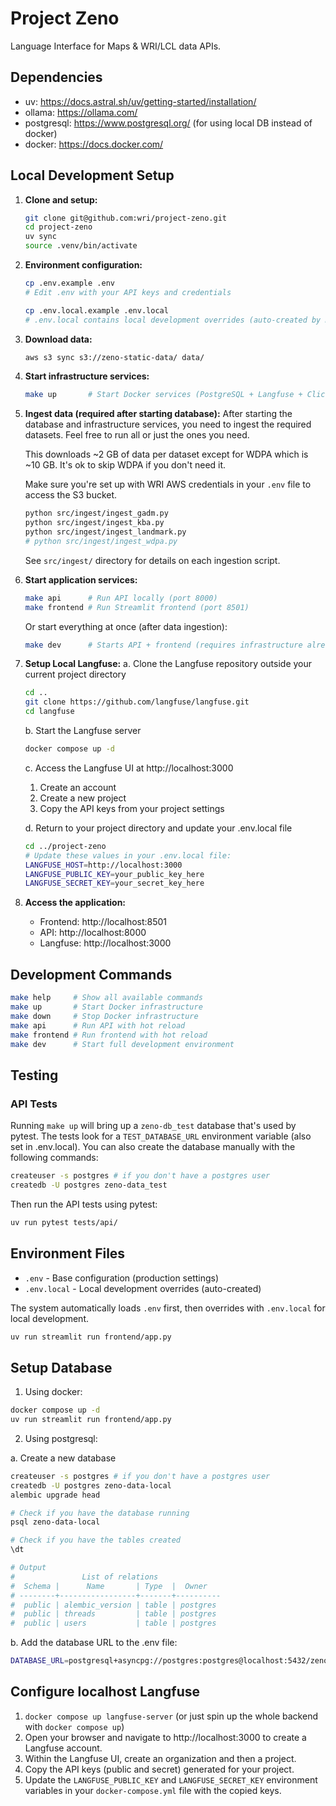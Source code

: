 # Project Zeno

Language Interface for Maps & WRI/LCL data APIs.

## Dependencies
- uv: https://docs.astral.sh/uv/getting-started/installation/
- ollama: https://ollama.com/
- postgresql: https://www.postgresql.org/ (for using local DB instead of docker)
- docker: https://docs.docker.com/

## Local Development Setup

1. **Clone and setup:**
   ```bash
   git clone git@github.com:wri/project-zeno.git
   cd project-zeno
   uv sync
   source .venv/bin/activate
   ```

2. **Environment configuration:**
   ```bash
   cp .env.example .env
   # Edit .env with your API keys and credentials
   
   cp .env.local.example .env.local
   # .env.local contains local development overrides (auto-created by make commands)
   ```

3. **Download data:**
   ```bash
   aws s3 sync s3://zeno-static-data/ data/
   ```

4. **Start infrastructure services:**
   ```bash
   make up       # Start Docker services (PostgreSQL + Langfuse + ClickHouse)
   ```

5. **Ingest data (required after starting database):**
   After starting the database and infrastructure services, you need to ingest the required datasets. Feel free to run all or just the ones you need.
   
   This downloads ~2 GB of data per dataset except for WDPA which is ~10 GB. It's ok to skip WDPA if you don't need it.
   
   Make sure you're set up with WRI AWS credentials in your `.env` file to access the S3 bucket.

   ```bash
   python src/ingest/ingest_gadm.py
   python src/ingest/ingest_kba.py
   python src/ingest/ingest_landmark.py
   # python src/ingest/ingest_wdpa.py
   ```
   See `src/ingest/` directory for details on each ingestion script.

6. **Start application services:**
   ```bash
   make api      # Run API locally (port 8000)
   make frontend # Run Streamlit frontend (port 8501)
   ```
   Or start everything at once (after data ingestion):
   ```bash
   make dev      # Starts API + frontend (requires infrastructure already running)
   ```

7. **Setup Local Langfuse:**
   a. Clone the Langfuse repository outside your current project directory
   ```bash
   cd ..
   git clone https://github.com/langfuse/langfuse.git
   cd langfuse
   ```
   
   b. Start the Langfuse server
   ```bash
   docker compose up -d
   ```
   
   c. Access the Langfuse UI at http://localhost:3000
   1. Create an account
   2. Create a new project
   3. Copy the API keys from your project settings
   
   d. Return to your project directory and update your .env.local file
   ```bash
   cd ../project-zeno
   # Update these values in your .env.local file:
   LANGFUSE_HOST=http://localhost:3000
   LANGFUSE_PUBLIC_KEY=your_public_key_here
   LANGFUSE_SECRET_KEY=your_secret_key_here
   ```

8. **Access the application:**
   - Frontend: http://localhost:8501
   - API: http://localhost:8000
   - Langfuse: http://localhost:3000

## Development Commands

```bash
make help     # Show all available commands
make up       # Start Docker infrastructure
make down     # Stop Docker infrastructure
make api      # Run API with hot reload
make frontend # Run frontend with hot reload
make dev      # Start full development environment
```

## Testing

### API Tests
Running `make up` will bring up a `zeno-db_test` database that's used by pytest. The tests look for a `TEST_DATABASE_URL` environment variable (also set in .env.local). You can also create the database manually with the following commands:

```bash
createuser -s postgres # if you don't have a postgres user
createdb -U postgres zeno-data_test
```

Then run the API tests using pytest:

```bash
uv run pytest tests/api/
```

## Environment Files

- `.env` - Base configuration (production settings)
- `.env.local` - Local development overrides (auto-created)

The system automatically loads `.env` first, then overrides with `.env.local` for local development.

```bash
uv run streamlit run frontend/app.py
```

## Setup Database

1. Using docker:

```bash
docker compose up -d
uv run streamlit run frontend/app.py
```

2. Using postgresql:

a. Create a new database

```bash
createuser -s postgres # if you don't have a postgres user
createdb -U postgres zeno-data-local
alembic upgrade head

# Check if you have the database running
psql zeno-data-local

# Check if you have the tables created
\dt

# Output
#               List of relations
#  Schema |      Name       | Type  |  Owner   
# --------+-----------------+-------+----------
#  public | alembic_version | table | postgres
#  public | threads         | table | postgres
#  public | users           | table | postgres
```

b. Add the database URL to the .env file:
```bash
DATABASE_URL=postgresql+asyncpg://postgres:postgres@localhost:5432/zeno-data-local
```

## Configure localhost Langfuse

1. `docker compose up langfuse-server` (or just spin up the whole backend with `docker compose up`)
2. Open your browser and navigate to http://localhost:3000 to create a Langfuse account.
3. Within the Langfuse UI, create an organization and then a project.
4. Copy the API keys (public and secret) generated for your project.
5. Update the `LANGFUSE_PUBLIC_KEY` and `LANGFUSE_SECRET_KEY` environment variables in your `docker-compose.yml` file with the copied keys.
